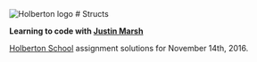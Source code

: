 <img src="https://www.holbertonschool.com/assets/holberton-logo-1cc451260ca3cd297def53f2250a9794810667c7ca7b5fa5879a569a457bf16f.png" alt="Holberton logo">
# Structs

**Learning to code with [Justin Marsh](https://twitter.com/dogonthecircuit)**

[Holberton School](https://www.holbertonschool.com) assignment solutions for November 14th, 2016.
